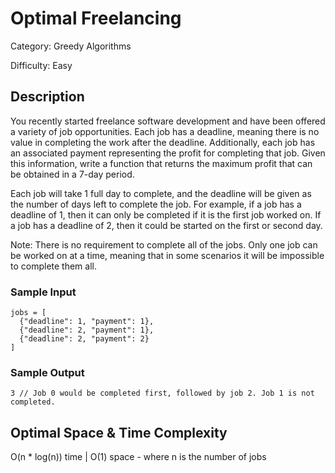 # Optimal Freelancing

Category: Greedy Algorithms

Difficulty: Easy

## Description

<p>
You recently started freelance software development and have been offered
a variety of job opportunities. Each job has a deadline, meaning there is no
value in completing the work after the deadline. Additionally, each job
has an associated payment representing the profit for completing that job.
Given this information, write a function that returns the maximum profit that
can be obtained in a 7-day period.


  Each job will take 1 full day to complete, and the deadline will be given
as the number of days left to complete the job. For example, if a job has a
deadline of 1, then it can only be completed if it is the first job worked
on. If a job has a deadline of 2, then it could be started on the first or
second day.


  Note: There is no requirement to complete all of the jobs. Only one job can
be worked on at a time, meaning that in some scenarios it will be impossible
to complete them all.


### Sample Input
```
jobs = [
  {"deadline": 1, "payment": 1},
  {"deadline": 2, "payment": 1},
  {"deadline": 2, "payment": 2}
]
```

### Sample Output
```
3 // Job 0 would be completed first, followed by job 2. Job 1 is not completed.
```

## Optimal Space & Time Complexity

O(n * log(n)) time | O(1) space - where n is the number of jobs
